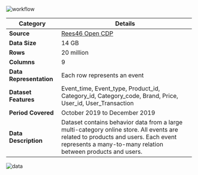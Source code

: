 ![workflow](https://github.com/user-attachments/assets/359903a3-7a75-47f7-9429-3a8d36ed1260)




| **Category**        | **Details**                                                                                               |
|---------------------|-----------------------------------------------------------------------------------------------------------|
| **Source**          | [Rees46 Open CDP](https://rees46.com/en/open-cdp)                                                         |
| **Data Size**       | 14 GB                                                                                                     |
| **Rows**            | 20 million                                                                                                |
| **Columns**         | 9                                                                                                         |
| **Data Representation** | Each row represents an event                                                                           |
| **Dataset Features** | Event_time, Event_type, Product_id, Category_id, Category_code, Brand, Price, User_id, User_Transaction  |
| **Period Covered**  | October 2019 to December 2019                                                                             |
| **Data Description** | Dataset contains behavior data from a large multi-category online store. All events are related to products and users. Each event represents a many-to-many relation between products and users. |




![data](https://github.com/user-attachments/assets/8735d731-9d2e-4f3c-baca-9823bc19023b)
